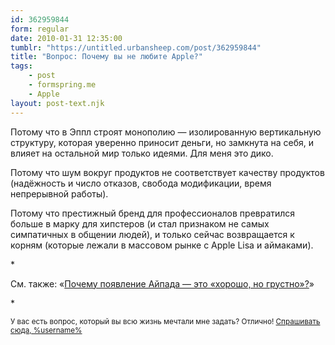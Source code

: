 ```yaml
---
id: 362959844
form: regular
date: 2010-01-31 12:35:00
tumblr: "https://untitled.urbansheep.com/post/362959844"
title: "Вопрос: Почему вы не любите Apple?"
tags:
    - post
    - formspring.me
    - Apple
layout: post-text.njk
---
```


<p>Потому что в Эппл строят монополию — изолированную вертикальную структуру, которая уверенно приносит деньги, но замкнута на себя, и влияет на остальной мир только идеями. Для меня это дико.</p>

<p>Потому что шум вокруг продуктов не соответствует качеству продуктов (надёжность и число отказов, свобода модификации, время непрерывной работы).</p>

<p>Потому что престижный бренд для профессионалов превратился больше в марку для хипстеров (и стал признаком не самых симпатичных в общении людей), и только сейчас возвращается к корням (которые лежали в массовом рынке с Apple Lisa и аймаками).</p>

<p>*</p>

<p>См. также: «<a href="http://untitled.urbansheep.ru/post/416040048">Почему появление Айпада — это «хорошо, но грустно»?</a>»</p>

<p>*</p>

<p><small>У вас есть вопрос, который вы всю жизнь мечтали мне задать? Отлично! <a href="http://formspring.me/urbansheep">Спрашивать сюда, %username%</a></small></p>

